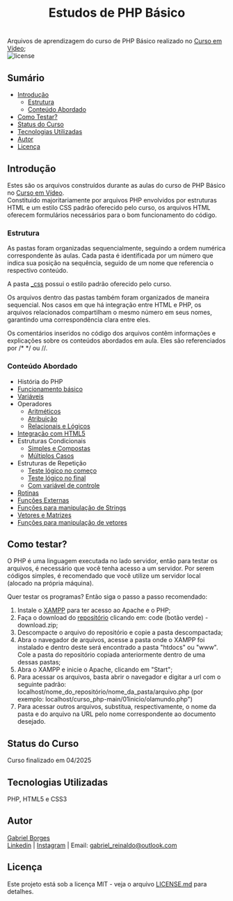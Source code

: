 # <h1 align="center">Estudos de PHP Básico<h1>
Arquivos de aprendizagem do curso de PHP Básico realizado no [Curso em Vídeo](https://www.cursoemvideo.com/curso/php-basico/);  
![license](https://img.shields.io/badge/license-MIT-green)  

## Sumário  
* [Introdução](#Introdução)
  * [Estrutura](#Estrutura)   
  * [Conteúdo Abordado](#Conteúdo-Abordado) 
* [Como Testar?](#Como-Testar?) 
* [Status do Curso](#Status-do-Curso)
* [Tecnologias Utilizadas](#Tecnologias-Utilizadas)
* [Autor](#Autor)
* [Licença](#Licença)
## Introdução  
Estes são os arquivos construídos durante as aulas do curso de PHP Básico no [Curso em Vídeo](https://www.cursoemvideo.com/curso/php-basico/).  
Constituido majoritariamente por arquivos PHP envolvidos por estruturas HTML e um estilo CSS padrão oferecido pelo curso, os arquivos HTML oferecem formulários necessários para o bom funcionamento do código.

### Estrutura  
As pastas foram organizadas sequencialmente, seguindo a ordem numérica correspondente às aulas. Cada pasta é identificada por um número que indica sua posição na sequência, seguido de um nome que referencia o respectivo conteúdo.  
  
A pasta [_css](https://github.com/gbr-developer/curso_php/tree/main/_css) possui o estilo padrão oferecido pelo curso.  
  
Os arquivos dentro das pastas também foram organizados de maneira sequencial. Nos casos em que há integração entre HTML e PHP, os arquivos relacionados compartilham o mesmo número em seus nomes, garantindo uma correspondência clara entre eles.  
  
Os comentários inseridos no código dos arquivos contêm informações e explicações sobre os conteúdos abordados em aula. Eles são referenciados por /* */ ou //.

### Conteúdo Abordado  
* História do PHP
* [Funcionamento básico](https://github.com/gbr-developer/curso_php/tree/main/01inicio)
* [Variáveis](https://github.com/gbr-developer/curso_php/tree/main/02variaveis)
* Operadores
  * [Aritméticos](https://github.com/gbr-developer/curso_php/tree/main/03operadores_aritmeticos)
  * [Atribuição](https://github.com/gbr-developer/curso_php/tree/main/04atribuicao)
  * [Relacionais e Lógicos](https://github.com/gbr-developer/curso_php/tree/main/05relacionais_logicos)
* [Integração com HTML5](https://github.com/gbr-developer/curso_php/tree/main/06integracaohtml)
* Estruturas Condicionais
  * [Simples e Compostas](https://github.com/gbr-developer/curso_php/tree/main/07condicoes)
  * [Múltiplos Casos](https://github.com/gbr-developer/curso_php/tree/main/08switch)
* Estruturas de Repetição
  * [Teste lógico no começo](https://github.com/gbr-developer/curso_php/tree/main/09while)
  * [Teste lógico no final](https://github.com/gbr-developer/curso_php/tree/main/10do_while)
  * [Com variável de controle](https://github.com/gbr-developer/curso_php/tree/main/11for)
* [Rotinas](https://github.com/gbr-developer/curso_php/tree/main/12rotinas)
* [Funções Externas](https://github.com/gbr-developer/curso_php/tree/main/13funcoes_externas)
* [Funções para manipulação de Strings](https://github.com/gbr-developer/curso_php/tree/main/14funcoes_strings)
* [Vetores e Matrizes](https://github.com/gbr-developer/curso_php/tree/main/15vetores_matrizes)
* [Funções para manipulação de vetores](https://github.com/gbr-developer/curso_php/tree/main/16funcoes_vetores)
   
## Como testar?  
O PHP é uma linguagem executada no lado servidor, então para testar os arquivos, é necessário que você tenha acesso a um servidor. Por serem códigos simples, é recomendado que você utilize um servidor local (alocado na própria máquina).  
  
Quer testar os programas? Então siga o passo a passo recomendado:   
1. Instale o [XAMPP](https://www.apachefriends.org/pt_br/index.html) para ter acesso ao Apache e o PHP;
2. Faça o download do [repositório](https://github.com/gbr-developer/curso_php) clicando em: code (botão verde) - download.zip; 
3. Descompacte o arquivo do repositório e copie a pasta descompactada;
4. Abra o navegador de arquivos, acesse a pasta onde o XAMPP foi instalado e dentro deste será encontrado a pasta "htdocs" ou "www". Cole a pasta do repositório copiada anteriormente dentro de uma dessas pastas;
5. Abra o XAMPP e inicie o Apache, clicando em "Start";
6. Para acessar os arquivos, basta abrir o navegador e digitar a url com o seguinte padrão: localhost/nome_do_repositório/nome_da_pasta/arquivo.php (por exemplo: localhost/curso_php-main/01inicio/olamundo.php")
7. Para acessar outros arquivos, substitua, respectivamente, o nome da pasta e do arquivo na URL pelo nome correspondente ao documento desejado.

## Status do Curso  
Curso finalizado em 04/2025

## Tecnologias Utilizadas  
PHP, HTML5 e CSS3  

## Autor  
[Gabriel Borges](https://github.com/gbr-developer)  
[Linkedin](https://www.linkedin.com/in/gabriel-b-r/) | [Instagram](https://www.instagram.com/gbr_developer/) | Email: gabriel_reinaldo@outlook.com

## Licença  
Este projeto está sob a licença MIT - veja o arquivo [LICENSE.md](https://github.com/gbr-developer/curso_php/blob/main/LICENSE) para detalhes.  
